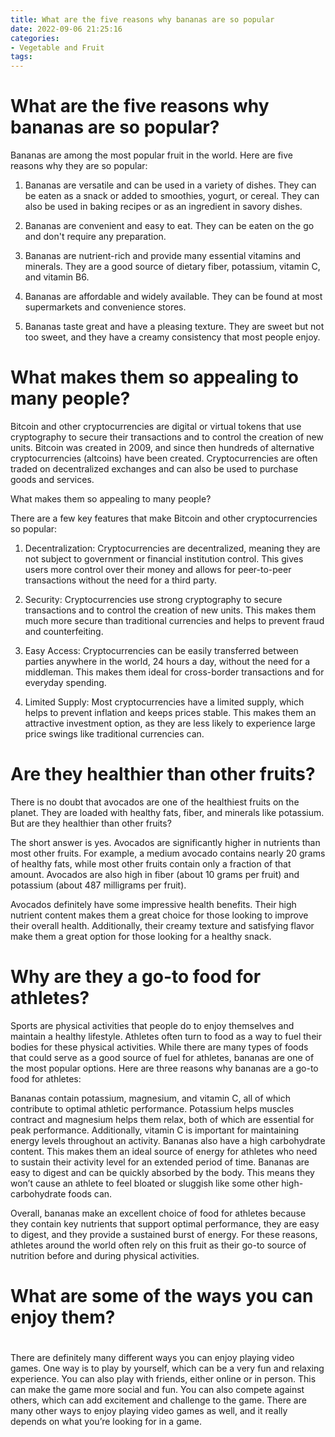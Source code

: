 ```yaml
---
title: What are the five reasons why bananas are so popular
date: 2022-09-06 21:25:16
categories:
- Vegetable and Fruit
tags:
---
```



#  What are the five reasons why bananas are so popular?

Bananas are among the most popular fruit in the world. Here are five reasons why they are so popular:

1. Bananas are versatile and can be used in a variety of dishes. They can be eaten as a snack or added to smoothies, yogurt, or cereal. They can also be used in baking recipes or as an ingredient in savory dishes.

2. Bananas are convenient and easy to eat. They can be eaten on the go and don't require any preparation.

3. Bananas are nutrient-rich and provide many essential vitamins and minerals. They are a good source of dietary fiber, potassium, vitamin C, and vitamin B6.

4. Bananas are affordable and widely available. They can be found at most supermarkets and convenience stores.

5. Bananas taste great and have a pleasing texture. They are sweet but not too sweet, and they have a creamy consistency that most people enjoy.

#  What makes them so appealing to many people?

Bitcoin and other cryptocurrencies are digital or virtual tokens that use cryptography to secure their transactions and to control the creation of new units. Bitcoin was created in 2009, and since then hundreds of alternative cryptocurrencies (altcoins) have been created. Cryptocurrencies are often traded on decentralized exchanges and can also be used to purchase goods and services.

What makes them so appealing to many people?

There are a few key features that make Bitcoin and other cryptocurrencies so popular:

1. Decentralization: Cryptocurrencies are decentralized, meaning they are not subject to government or financial institution control. This gives users more control over their money and allows for peer-to-peer transactions without the need for a third party.

2. Security: Cryptocurrencies use strong cryptography to secure transactions and to control the creation of new units. This makes them much more secure than traditional currencies and helps to prevent fraud and counterfeiting.

3. Easy Access: Cryptocurrencies can be easily transferred between parties anywhere in the world, 24 hours a day, without the need for a middleman. This makes them ideal for cross-border transactions and for everyday spending.

4. Limited Supply: Most cryptocurrencies have a limited supply, which helps to prevent inflation and keeps prices stable. This makes them an attractive investment option, as they are less likely to experience large price swings like traditional currencies can.

#  Are they healthier than other fruits?

There is no doubt that avocados are one of the healthiest fruits on the planet. They are loaded with healthy fats, fiber, and minerals like potassium. But are they healthier than other fruits?

The short answer is yes. Avocados are significantly higher in nutrients than most other fruits. For example, a medium avocado contains nearly 20 grams of healthy fats, while most other fruits contain only a fraction of that amount. Avocados are also high in fiber (about 10 grams per fruit) and potassium (about 487 milligrams per fruit).

Avocados definitely have some impressive health benefits. Their high nutrient content makes them a great choice for those looking to improve their overall health. Additionally, their creamy texture and satisfying flavor make them a great option for those looking for a healthy snack.

#  Why are they a go-to food for athletes?

Sports are physical activities that people do to enjoy themselves and maintain a healthy lifestyle. Athletes often turn to food as a way to fuel their bodies for these physical activities. While there are many types of foods that could serve as a good source of fuel for athletes, bananas are one of the most popular options. Here are three reasons why bananas are a go-to food for athletes:

Bananas contain potassium, magnesium, and vitamin C, all of which contribute to optimal athletic performance. Potassium helps muscles contract and magnesium helps them relax, both of which are essential for peak performance. Additionally, vitamin C is important for maintaining energy levels throughout an activity. Bananas also have a high carbohydrate content. This makes them an ideal source of energy for athletes who need to sustain their activity level for an extended period of time. Bananas are easy to digest and can be quickly absorbed by the body. This means they won’t cause an athlete to feel bloated or sluggish like some other high-carbohydrate foods can.

Overall, bananas make an excellent choice of food for athletes because they contain key nutrients that support optimal performance, they are easy to digest, and they provide a sustained burst of energy. For these reasons, athletes around the world often rely on this fruit as their go-to source of nutrition before and during physical activities.

#  What are some of the ways you can enjoy them?

#

There are definitely many different ways you can enjoy playing video games. One way is to play by yourself, which can be a very fun and relaxing experience. You can also play with friends, either online or in person. This can make the game more social and fun. You can also compete against others, which can add excitement and challenge to the game. There are many other ways to enjoy playing video games as well, and it really depends on what you’re looking for in a game.